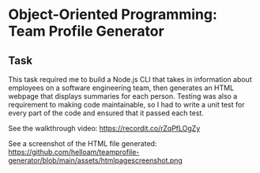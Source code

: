 # Object-Oriented Programming: Team Profile Generator

## Task

This task required me to build a Node.js CLI that takes in information about employees on a software engineering team, then generates an HTML webpage that displays summaries for each person. Testing was also a requirement to making code maintainable, so I had to write a unit test for every part of the code and ensured that it passed each test.

See the walkthrough video: https://recordit.co/rZqPfLOgZy

See a screenshot of the HTML file generated: https://github.com/helloam/teamprofile-generator/blob/main/assets/htmlpagescreenshot.png
